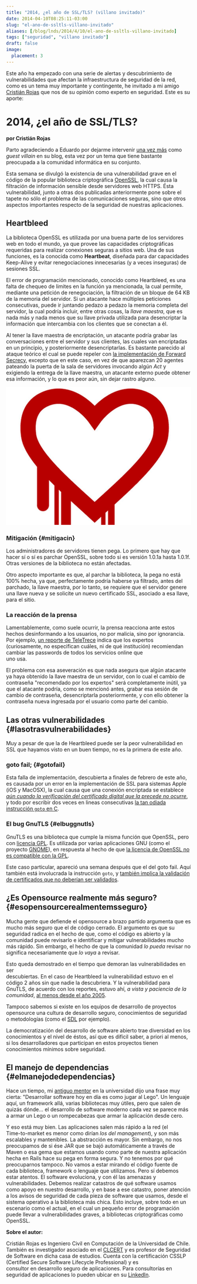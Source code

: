 ```yaml
---
title: "2014, ¿el año de SSL/TLS? (villano invitado)"
date: 2014-04-10T08:25:11-03:00
slug: "el-ano-de-ssltls-villano-invitado"
aliases: [/blog/lnds/2014/4/10/el-ano-de-ssltls-villano-invitado]
tags: ["seguridad", "villano invitado"]
draft: false
image:
  placement: 3
---
```


Este año ha empezado con una serie de alertas y descubrimiento de
vulnerabilidades que afectan la infraestructura de seguridad de la red,
como es un tema muy importante y contingente, he invitado a mi amigo
[Cristián Rojas](https://twitter.com/injenierobarsa) que nos de su
opinión como experto en seguridad. Este es su aporte:

2014, ¿el año de SSL/TLS? 
=========================

**por Cristián Rojas**

Parto agradeciendo a Eduardo por dejarme intervenir [una vez más](/2012/11/disclosure-no-es-llegar-y-hacerlo.html)
como *guest villain* en su blog, esta vez por un tema que tiene bastante
preocupada a la comunidad informática en su conjunto.

Esta semana se divulgó la existencia de una vulnerabilidad grave en el
código de la popular biblioteca criptográfica
[OpenSSL](https://www.openssl.org/), la cual causa la filtración de
información sensible desde servidores web HTTPS. Ésta vulnerabilidad,
junto a otras dos publicadas anteriormente pone sobre el tapete no sólo
el problema de las comunicaciones seguras, sino que otros aspectos
importantes respecto de la seguridad de nuestras aplicaciones.

Heartbleed
----------

La biblioteca OpenSSL es utilizada por una buena parte de los servidores
web en todo el mundo, ya que provee las capacidades criptográficas
requeridas para realizar conexiones seguras a sitios web. Una de sus
funciones, es la conocida como **Heartbeat**, diseñada para dar
capacidades Keep-Alive y evitar renegociaciones innecesarias (y a veces
inseguras) de sesiones SSL.

El error de programación mencionado, conocido como Heartbleed, es una
falta de chequeo de limites en la función ya mencionada, la cual
permite, mediante una petición de renegociación, la filtración de un
bloque de 64 KB de la memoria del servidor. Si un atacante hace
múltiples peticiones consecutivas, puede ir juntando pedazo a pedazo la
memoria completa del servidor, la cual podría incluir, entre otras
cosas, la *llave maestra*, que es nada más y nada menos que su llave
privada utilizada para desencriptar la información que intercambia con
los clientes que se conectan a él.

Al tener la llave maestra de encriptación, un atacante podría grabar
las
conversaciones entre el servidor y sus clientes, las cuales van
encriptadas en un principio, y posteriormente desencriptarlas. Es
bastante parecido al ataque teórico el cual se puede repeler con [la
implementación de Forward Secrecy](http://vimeo.com/80837142), excepto
que en este caso, en vez de que aparezcan 20 agentes pateando la puerta
de la sala de servidores invocando algún *Act* y exigiendo la entrega de
la llave maestra, un atacante externo puede obtener esa información, y
lo que es peor aún, sin dejar rastro alguno.

![](heartbleed1.jpg)

### Mitigación {#mitigacin}

Los administradores de servidores tienen pega. Lo primero que hay que
hacer sí o sí es parchar OpenSSL, sobre todo si es versión 1.0.1a hasta
1.0.1f. Otras versiones de la biblioteca no están afectadas.

Otro aspecto importante es que, al parchar la biblioteca, la pega no
está 100% hecha, ya que, perfectamente podría haberse ya filtrado, antes
del parchado, la llave maestra, por lo tanto, se requiere que el
servidor genere una llave nueva y se solicite un nuevo certificado SSL,
asociado a esa llave, para el sitio.

### La reacción de la prensa 

Lamentablemente, como suele ocurrir, la prensa reacciona ante estos
hechos desinformando a los usuarios, no por malicia, sino por ignorancia. Por
ejemplo, [un reporte de TeleTrece](http://www.13.cl/t13/tecnologia/falla-de-seguridad-en-internet-expone-millones-de-contrasenas-y-datos)
indica que los expertos (curiosamente, no especifican cuáles, ni de qué
institución) recomiendan cambiar las passwords de todos los servicios
online que\
uno usa.

El problema con esa aseveración es que nada asegura que algún atacante
ya haya obtenido la llave maestra de un servidor, con lo cual el cambio
de contraseña "recomendado por los expertos" será completamente
inútil, ya que el atacante podría, como se mencionó antes, grabar esa
sesión de cambio de contraseña, desencriptarla posteriormente, y con
ello obtener la contraseña nueva ingresada por el usuario como parte del
cambio.

Las otras vulnerabilidades {#lasotrasvulnerabilidades}
--------------------------

Muy a pesar de que la de Heartbleed puede ser la peor vulnerabilidad en
SSL que hayamos visto en un buen tiempo, no es la primera de este año.

### goto fail; {#gotofail}

Esta falla de implementación, descubierta a finales de febrero de este
año, es causada por un error en la implementación de SSL para sistemas
Apple (iOS y MacOSX), la cual causa que una conexión encriptada se
establece [*aún cuando la verificación del certificado digital que la
precede no ocurre*](http://nakedsecurity.sophos.com/2014/02/24/anatomy-of-a-goto-fail-apples-ssl-bug-explained-plus-an-unofficial-patch/),
y todo por escribir dos veces en lineas consecutivas [la tan odiada
instrucción `goto` en C](https://xkcd.com/292/).

### El bug GnuTLS {#elbuggnutls}

GnuTLS es una biblioteca que cumple la misma función que OpenSSL, pero
con [licencia GPL](https://www.gnu.org/licenses/gpl.html). Es utilizada por
varias aplicaciones GNU (como el proyecto
[GNOME](http://www.gnome.org)), en respuesta al hecho de que [la
licencia de OpenSSL no es compatible con la
GPL](https://en.wikipedia.org/wiki/GnuTLS#License_and_motivation).

Este caso particular, apareció una semana después que el del goto fail.
Aquí también está involucrada la instrucción `goto`, y [también implica la
validación de certificados que no deberían ser
validados](http://blog.existentialize.com/the-story-of-the-gnutls-bug.html).

¿Es Opensource realmente más seguro? {#esopensourcerealmentemsseguro}
------------------------------------

Mucha gente que defiende el opensource a brazo partido argumenta que es
mucho más seguro que el de código cerrado. El argumento es que su seguridad
radica en el hecho de que, como el código es abierto y la comunidad
puede revisarlo e identificar y mitigar vulnerabilidades mucho más
rápido. Sin embargo, el hecho de que la comunidad *lo pueda* revisar no
significa necesariamente que *lo vaya* a revisar.

Esto queda demostrado en el tiempo que demoran las vulnerabilidades en
ser\
descubiertas. En el caso de Heartbleed la vulnerabilidad estuvo en el
código 2 años sin que nadie la descubriera. Y la vulnerabilidad para
GnuTLS, de acuerdo con los reportes, estuvo ahí, *a vista y paciencia de
la comunidad*, [al menos desde el año 2005](http://www.reddit.com/r/netsec/comments/1zhjwh/certificate_verification_vulnerability_in_all/cftxbe5).

Tampoco sabemos si existe en los equipos de desarrollo de proyectos
opensource una cultura de desarrollo seguro, conocimientos de seguridad
o metodologías (como el [SDL](https://www.microsoft.com/security/sdl/default.aspx) por
ejemplo). 

La democratización del desarrollo de software abierto trae diversidad en
los conocimientos y el nivel de éstos, así que es difícil saber, a priori al
menos, si los desarrolladores que participan en estos proyectos tienen
conocimientos mínimos sobre seguridad.

El manejo de dependencias {#elmanejodedependencias}
-------------------------

Hace un tiempo, mi [antiguo mentor](http://pregrado.dii.uchile.cl/academico/jorge-aravena-salazar/)
en la universidad dijo una frase muy cierta: "Desarrollar software hoy
en día es como jugar al Lego". Un lenguaje aquí, un framework allá,
varias bibliotecas muy útiles, pero que salen de quizás dónde\... el
desarrollo de software moderno cada vez se parece más a armar un Lego o
un rompecabezas que armar la aplicación desde cero.

Y eso está muy bien. Las aplicaciones salen más rápido a la red (el\
Time-to-market es menor como dirían *los del management*), y son más
escalables y mantenibles. La abstracción es mayor. Sin embargo, no nos
preocupamos de si ése JAR que se bajó automáticamente a través de Maven
o esa gema que estamos usando como parte de nuestra aplicación hecha en
Rails hace su pega en forma segura. Y no tenemos por qué preocuparnos
tampoco. No vamos a estar mirando el código fuente de cada biblioteca,
framework o lenguaje que utilizamos. Pero sí debemos estar atentos. El
software evoluciona, y con él las amenazas y vulnerabilidades. Debemos
realizar catastros de qué software usamos como apoyo en nuestro
desarrollo, y en base a ese catastro, poner atención a los avisos de
seguridad de cada pieza de software que usamos, desde el sistema
operativo a la biblioteca más chica. Esto incluye, sobre todo en un
escenario como el actual, en el cual un pequeño error de programación
puede llevar a vulnerabilidades graves, a bibliotecas criptográficas
como OpenSSL.

**Sobre el autor:**

Cristián Rojas es Ingeniero Civil en Computación de la Universidad de
Chile.\
También es investigador asociado en el [CLCERT](http://www.clcert.cl) y
es profesor de Seguridad de Software en dicha casa de estudios. Cuenta
con la certificación CSSLP (Certified Secure Software Lifecycle
Professional) y es\
consultor en desarrollo seguro de aplicaciones. Para consultorías en
seguridad de aplicaciones lo pueden ubicar en su
[LinkedIn](http://www.linkedin.com/in/crirojas/es).
